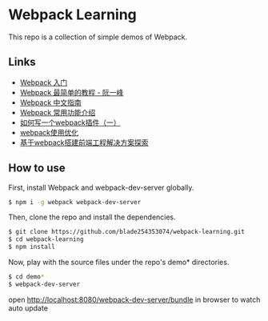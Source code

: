# Webpack Learning
This repo is a collection of simple demos of Webpack.

## Links
- [Webpack 入门](http://segmentfault.com/a/1190000002551952)
- [Webpack 最简单的教程 - 阮一峰](https://github.com/ruanyf/webpack-demos)
- [Webpack 中文指南](https://zhaoda.gitbooks.io/webpack/content/)
- [Webpack 常用功能介绍](http://segmentfault.com/a/1190000004172052)
- [如何写一个webpack插件（一）](https://github.com/lcxfs1991/blog/issues/1)
- [webpack使用优化](https://github.com/lcxfs1991/blog/issues/2)
- [基于webpack搭建前端工程解决方案探索](http://segmentfault.com/a/1190000003499526)

## How to use
First, install Webpack and webpack-dev-server globally.
```bash
$ npm i -g webpack webpack-dev-server
```
Then, clone the repo and install the dependencies.
```bash
$ git clone https://github.com/blade254353074/webpack-learning.git
$ cd webpack-learning
$ npm install
```
Now, play with the source files under the repo's demo* directories.
```bash
$ cd demo*
$ webpack-dev-server
```
open [http://localhost:8080/webpack-dev-server/bundle](http://localhost:8080/webpack-dev-server/bundle) in browser to watch auto update
